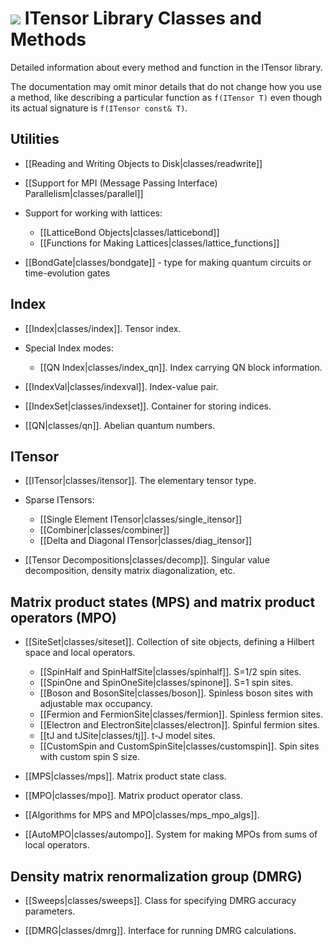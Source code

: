 # <img src="docs/VERSION/classes/icon.png" class="largeicon"> ITensor Library Classes and Methods #

Detailed information about every method and function in the ITensor library.

The documentation may omit minor details that do not change how you use a method,
like describing a particular function as `f(ITensor T)` even though
its actual signature is `f(ITensor const& T)`.

## Utilities

* [[Reading and Writing Objects to Disk|classes/readwrite]]

* [[Support for MPI (Message Passing Interface) Parallelism|classes/parallel]]

* Support for working with lattices:
  - [[LatticeBond Objects|classes/latticebond]]
  - [[Functions for Making Lattices|classes/lattice_functions]]

* [[BondGate|classes/bondgate]] - type for making quantum circuits or time-evolution gates

## Index

* [[Index|classes/index]]. Tensor index.

* Special Index modes:

  - [[QN Index|classes/index_qn]]. Index carrying QN block information.

* [[IndexVal|classes/indexval]]. Index-value pair.

* [[IndexSet|classes/indexset]]. Container for storing indices.

* [[QN|classes/qn]]. Abelian quantum numbers.

## ITensor

* [[ITensor|classes/itensor]]. The elementary tensor type. <br/>

* Sparse ITensors:

    - [[Single Element ITensor|classes/single_itensor]]
    - [[Combiner|classes/combiner]]
    - [[Delta and Diagonal ITensor|classes/diag_itensor]]


* [[Tensor Decompositions|classes/decomp]]. Singular value decomposition, density matrix diagonalization, etc.

## Matrix product states (MPS) and matrix product operators (MPO)

* [[SiteSet|classes/siteset]]. Collection of site objects, defining a Hilbert space and local operators. <br/>
  - [[SpinHalf and SpinHalfSite|classes/spinhalf]]. S=1/2 spin sites. <br/>
  - [[SpinOne and SpinOneSite|classes/spinone]]. S=1 spin sites. <br/>
  - [[Boson and BosonSite|classes/boson]]. Spinless boson sites with adjustable max occupancy. <br/>
  - [[Fermion and FermionSite|classes/fermion]]. Spinless fermion sites. <br/>
  - [[Electron and ElectronSite|classes/electron]]. Spinful fermion sites. <br/>
  - [[tJ and tJSite|classes/tj]]. t-J model sites. <br/>
  - [[CustomSpin and CustomSpinSite|classes/customspin]]. Spin sites with custom spin S size. <br/>

* [[MPS|classes/mps]]. Matrix product state class. <br/>

* [[MPO|classes/mpo]]. Matrix product operator class. <br/>

* [[Algorithms for MPS and MPO|classes/mps_mpo_algs]]. <br/>

* [[AutoMPO|classes/autompo]]. System for making MPOs from sums of local operators. <br/>

## Density matrix renormalization group (DMRG)

* [[Sweeps|classes/sweeps]]. Class for specifying DMRG accuracy parameters.

* [[DMRG|classes/dmrg]]. Interface for running DMRG calculations.

<!--

* [[Spectrum|classes/spectrum]]. Class for storing & analyzing density matrix eigenvalue spectrum.

* [[InitState|classes/initstate]]. Class for initializing matrix product states.

To Do:
- STOP_DMRG file feature of DMRG codes
- AutoMPO
- InitState
- Spectrum
- idmrg
- Args
- BondGate
- HamBuilder
- LocalOp, LocalMPO, etc.
- Observer / DMRGObserver
- DMRGObserver related dmrg functions?
-->

